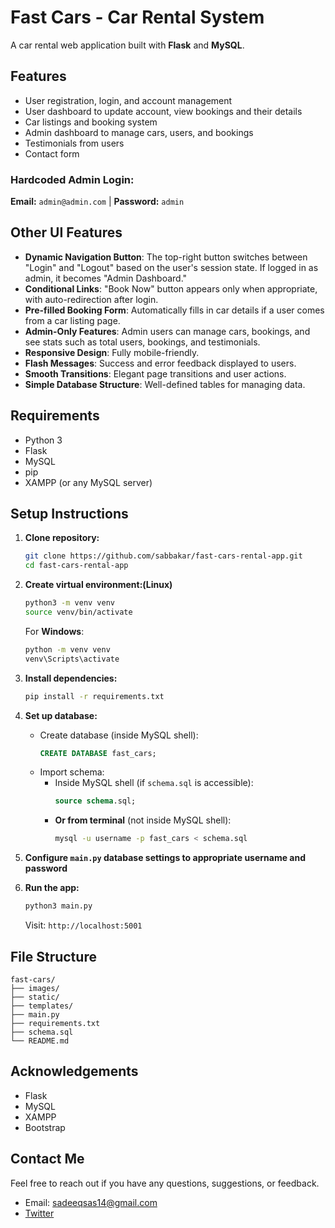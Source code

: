 # Fast Cars - Car Rental System

A car rental web application built with **Flask** and **MySQL**.

## Features

- User registration, login, and account management
- User dashboard to update account, view bookings and their details
- Car listings and booking system
- Admin dashboard to manage cars, users, and bookings
- Testimonials from users
- Contact form

### Hardcoded Admin Login:
  **Email:** `admin@admin.com` | **Password:** `admin`

## Other UI Features
  - **Dynamic Navigation Button**: The top-right button switches between "Login" and "Logout" based on the user's session state. If logged in as admin, it becomes "Admin Dashboard."
  - **Conditional Links**: "Book Now" button appears only when appropriate, with auto-redirection after login.
  - **Pre-filled Booking Form**: Automatically fills in car details if a user comes from a car listing page.
  - **Admin-Only Features**: Admin users can manage cars, bookings, and see stats such as total users, bookings, and testimonials.
  - **Responsive Design**: Fully mobile-friendly.
  - **Flash Messages**: Success and error feedback displayed to users.
  - **Smooth Transitions**: Elegant page transitions and user actions.
  - **Simple Database Structure**: Well-defined tables for managing data.

## Requirements

- Python 3
- Flask
- MySQL
- pip
- XAMPP (or any MySQL server)

## Setup Instructions

1. **Clone repository:**
   ```bash
   git clone https://github.com/sabbakar/fast-cars-rental-app.git
   cd fast-cars-rental-app
   ```

2. **Create virtual environment:(Linux)**
   ```bash
   python3 -m venv venv
   source venv/bin/activate
   ```
    For **Windows**:

    ```bash
    python -m venv venv
    venv\Scripts\activate
    ``` 

3. **Install dependencies:**
   ```bash
   pip install -r requirements.txt
   ```

4. **Set up database:**
   - Create database (inside MySQL shell):
     ```sql
     CREATE DATABASE fast_cars;
     ```
   - Import schema:
     - Inside MySQL shell (if `schema.sql` is accessible):
       ```sql
       source schema.sql;
       ```
     - **Or from terminal** (not inside MySQL shell):
       ```bash
       mysql -u username -p fast_cars < schema.sql
       ```
       
5. **Configure `main.py` database settings to appropriate username and password**

6. **Run the app:**
   ```bash
   python3 main.py
   ```

   Visit: `http://localhost:5001`

## File Structure

```
fast-cars/
├── images/
├── static/
├── templates/
├── main.py
├── requirements.txt
├── schema.sql
└── README.md
```

## Acknowledgements

- Flask
- MySQL
- XAMPP
- Bootstrap

## Contact Me

Feel free to reach out if you have any questions, suggestions, or feedback.

- Email: sadeeqsas14@gmail.com
- [Twitter](https://twitter.com/sadiq__abubakar)
